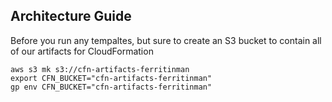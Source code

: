 ## Architecture Guide

Before you run any tempaltes, but sure to create an S3 bucket to contain all
of our artifacts for CloudFormation

```
aws s3 mk s3://cfn-artifacts-ferritinman
export CFN_BUCKET="cfn-artifacts-ferritinman"
gp env CFN_BUCKET="cfn-artifacts-ferritinman"
```